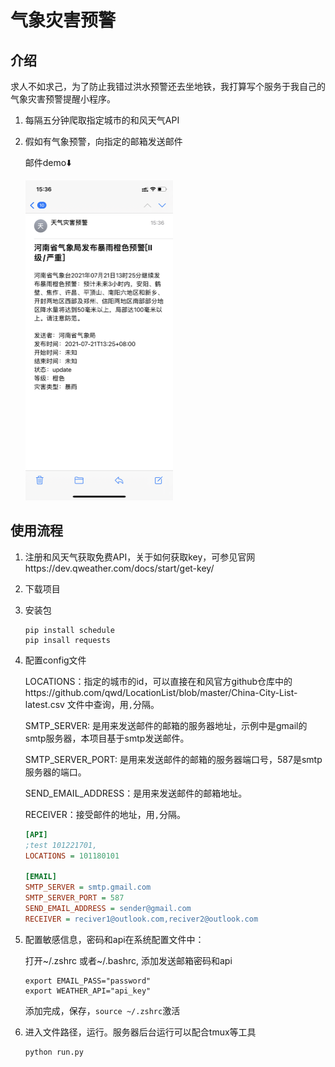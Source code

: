 # 气象灾害预警

## 介绍

求人不如求己，为了防止我错过洪水预警还去坐地铁，我打算写个服务于我自己的气象灾害预警提醒小程序。

1. 每隔五分钟爬取指定城市的和风天气API

2. 假如有气象预警，向指定的邮箱发送邮件

   邮件demo⬇️

   <img src="./README.assets/IMG_5681.PNG" alt="image-20210721150456392" style="zoom:50%;" />

## 使用流程

1. 注册和风天气获取免费API，关于如何获取key，可参见官网https://dev.qweather.com/docs/start/get-key/

2. 下载项目

3. 安装包

   ```shell
   pip install schedule 
   pip insall requests
   ```

4. 配置config文件

   LOCATIONS：指定的城市的id，可以直接在和风官方github仓库中的https://github.com/qwd/LocationList/blob/master/China-City-List-latest.csv 文件中查询，用`,`分隔。

   SMTP_SERVER: 是用来发送邮件的邮箱的服务器地址，示例中是gmail的smtp服务器，本项目基于smtp发送邮件。

   SMTP_SERVER_PORT: 是用来发送邮件的邮箱的服务器端口号，587是smtp服务器的端口。

   SEND_EMAIL_ADDRESS：是用来发送邮件的邮箱地址。
   
   RECEIVER：接受邮件的地址，用`,`分隔。

   ```cfg
   [API]
   ;test 101221701,
   LOCATIONS = 101180101
   
   [EMAIL]
   SMTP_SERVER = smtp.gmail.com
   SMTP_SERVER_PORT = 587
   SEND_EMAIL_ADDRESS = sender@gmail.com
   RECEIVER = reciver1@outlook.com,reciver2@outlook.com
   
   ```

   

5. 配置敏感信息，密码和api在系统配置文件中：

   打开~/.zshrc 或者~/.bashrc, 添加发送邮箱密码和api

   ```shell
   export EMAIL_PASS="password"
   export WEATHER_API="api_key"
   ```

   添加完成，保存，`source ~/.zshrc`激活

6. 进入文件路径，运行。服务器后台运行可以配合tmux等工具

   ```shell
   python run.py
   ```

   